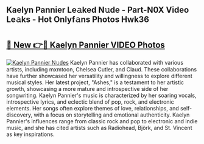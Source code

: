 ## Kaelyn Pannier Le𝚊ked N𝚞de - Part-N0X Video Le𝚊ks - Hot Onlyf𝚊ns Photos Hwk36

# <h2><a href="http://ac20890.deff.icu/?id=Kaelyn+Pannier">🔗 New 👉🔴 Kaelyn Pannier VIDEO Photos</a></h2>

[![Kaelyn Pannier N𝚞des](https://i.imgur.com/rIISA9y.gif)](http://ac20890.deff.icu/?id=Kaelyn+Pannier)
Kaelyn Pannier has collaborated with various artists, including mxmtoon, Chelsea Cutler, and Claud. These collaborations have further showcased her versatility and willingness to explore different musical styles. Her latest project, "Ashes," is a testament to her artistic growth, showcasing a more mature and introspective side of her songwriting. Kaelyn Pannier's music is characterized by her soaring vocals, introspective lyrics, and eclectic blend of pop, rock, and electronic elements. Her songs often explore themes of love, relationships, and self-discovery, with a focus on storytelling and emotional authenticity. Kaelyn Pannier's influences range from classic rock and pop to electronic and indie music, and she has cited artists such as Radiohead, Björk, and St. Vincent as key inspirations.

